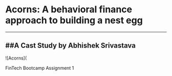 # Acorns: A behavioral finance approach to building a nest egg
---
##A Cast Study by Abhishek Srivastava
---
![Acorns](

FinTech Bootcamp Assignment 1
